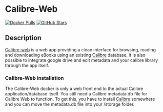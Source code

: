 # Calibre-Web

[![Docker Pulls](https://img.shields.io/docker/pulls/linuxserver/calibre-web?style=flat-square&color=607D8B&label=docker%20pulls&logo=docker)](https://hub.docker.com/r/linuxserver/calibre-web)
[![GitHub Stars](https://img.shields.io/github/stars/linuxserver/docker-calibre-web?style=flat-square&color=607D8B&label=github%20stars&logo=github)](https://github.com/linuxserver/docker-calibre-web)

## Description

[Calibre-web](https://github.com/janeczku/calibre-web) is a web app providing a clean interface for browsing, reading and downloading eBooks using an existing [Calibre](https://calibre-ebook.com/) database. It is also possible to integrate google drive and edit metadata and your calibre library through the app itself.

### Calibre-Web installation

The Calibre-Web docker is only a web front end to the actual Calibre application/database itself. You still need a Calibre  metadata.db file for Calibre Web to function. To get this, you have to install [Calibre](https://calibre-ebook.com/download) somewhere and you can move the metadata.db file into your /storage folder.
